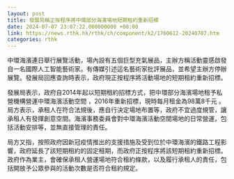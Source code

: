 ```yaml
---
layout: post
title: 發展局稱正按程序將中環部分海濱場地短期租約重新招標
date: 2024-07-07 23:07:22.000000000 +08:00
link: https://news.rthk.hk/rthk/ch/component/k2/1760612-20240707.htm
categories: rthk
---
```


中環海濱連日舉行展覽活動，場內設有五個巨型充氣展品，主辦方稱活動靈感啟發自一名國際人工智能藝術家。有傳媒引述這名藝術家批評展品，並希望主辦方停辦展覽。發展局回應查詢時表示，政府現正按程序將活動場地的短期租約重新招標。

發展局表示，政府自2014年起以短期租約招標方式，把中環部分海濱場地租予私營機構營運中環海濱活動空間 ，2016年重新招標，現時每月租金為98萬8千元 。局方表示，承租人在符合法規後，應自行決定場地布置等，政府不宜過度規管，讓承租人有發揮創意空間。海濱事務委員會對中環海濱活動空間場地的日常營運，包括活動安排等，並無直接管理的責任。

局方又指，按照政府因新冠疫情推出的支援措施及受到位於中環海濱的鐵路工程影響，政府延長了該短期租約的固定租期，而政府正按程序將該短期租約重新招標。政府作為業主，會確保承租人營運場地符合租約條款，以及履行承租人的責任，包括開放予公眾參與的活動次數是否符合租約規定。

